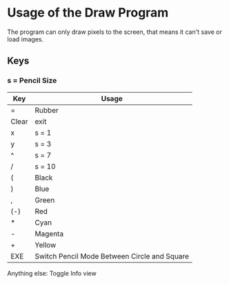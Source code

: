# Usage of the Draw Program
The program can only draw pixels to the screen, that means it can't save or load images.
## Keys
### s = Pencil Size
|Key|Usage|
---|---
|=|Rubber|
|Clear|exit|
|x|s = 1|
|y|s = 3|
|^|s = 7|
|/|s = 10|
|(|Black|
|)|Blue|
|,|Green|
|(-)|Red|
|*|Cyan|
|-|Magenta|
|+|Yellow|
|EXE|Switch Pencil Mode Between Circle and Square|
Anything else: Toggle Info view